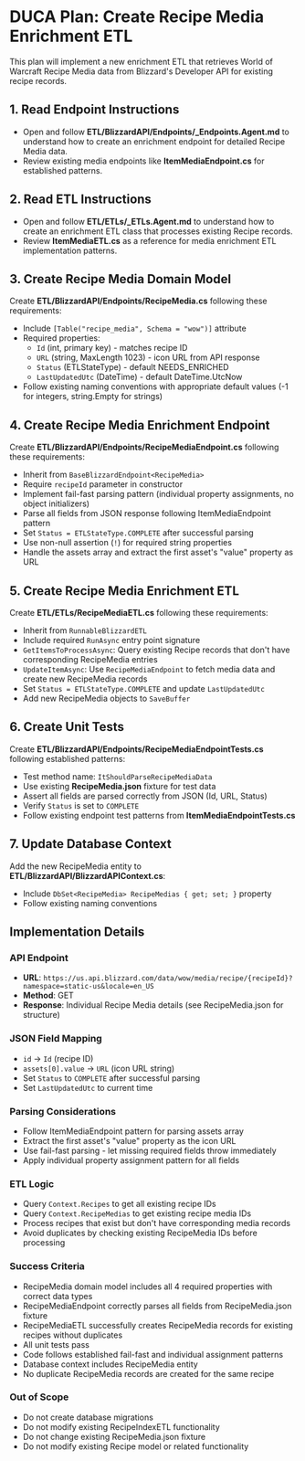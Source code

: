# DUCA Plan: Create Recipe Media Enrichment ETL
This plan will implement a new enrichment ETL that retrieves World of Warcraft Recipe Media data from Blizzard's Developer API for existing recipe records.

## 1. Read Endpoint Instructions
- Open and follow **ETL/BlizzardAPI/Endpoints/_Endpoints.Agent.md** to understand how to create an enrichment endpoint for detailed Recipe Media data.
- Review existing media endpoints like **ItemMediaEndpoint.cs** for established patterns.

## 2. Read ETL Instructions
- Open and follow **ETL/ETLs/_ETLs.Agent.md** to understand how to create an enrichment ETL class that processes existing Recipe records.
- Review **ItemMediaETL.cs** as a reference for media enrichment ETL implementation patterns.

## 3. Create Recipe Media Domain Model
Create **ETL/BlizzardAPI/Endpoints/RecipeMedia.cs** following these requirements:
- Include `[Table("recipe_media", Schema = "wow")]` attribute
- Required properties:
  - `Id` (int, primary key) - matches recipe ID
  - `URL` (string, MaxLength 1023) - icon URL from API response
  - `Status` (ETLStateType) - default NEEDS_ENRICHED
  - `LastUpdatedUtc` (DateTime) - default DateTime.UtcNow
- Follow existing naming conventions with appropriate default values (-1 for integers, string.Empty for strings)

## 4. Create Recipe Media Enrichment Endpoint
Create **ETL/BlizzardAPI/Endpoints/RecipeMediaEndpoint.cs** following these requirements:
- Inherit from `BaseBlizzardEndpoint<RecipeMedia>`
- Require `recipeId` parameter in constructor
- Implement fail-fast parsing pattern (individual property assignments, no object initializers)
- Parse all fields from JSON response following ItemMediaEndpoint pattern
- Set `Status = ETLStateType.COMPLETE` after successful parsing
- Use non-null assertion (`!`) for required string properties
- Handle the assets array and extract the first asset's "value" property as URL

## 5. Create Recipe Media Enrichment ETL
Create **ETL/ETLs/RecipeMediaETL.cs** following these requirements:
- Inherit from `RunnableBlizzardETL`
- Include required `RunAsync` entry point signature
- `GetItemsToProcessAsync`: Query existing Recipe records that don't have corresponding RecipeMedia entries
- `UpdateItemAsync`: Use `RecipeMediaEndpoint` to fetch media data and create new RecipeMedia records
- Set `Status = ETLStateType.COMPLETE` and update `LastUpdatedUtc`
- Add new RecipeMedia objects to `SaveBuffer`

## 6. Create Unit Tests
Create **ETL/BlizzardAPI/Endpoints/RecipeMediaEndpointTests.cs** following established patterns:
- Test method name: `ItShouldParseRecipeMediaData`
- Use existing **RecipeMedia.json** fixture for test data
- Assert all fields are parsed correctly from JSON (Id, URL, Status)
- Verify `Status` is set to `COMPLETE`
- Follow existing endpoint test patterns from **ItemMediaEndpointTests.cs**

## 7. Update Database Context
Add the new RecipeMedia entity to **ETL/BlizzardAPI/BlizzardAPIContext.cs**:
- Include `DbSet<RecipeMedia> RecipeMedias { get; set; }` property
- Follow existing naming conventions

## Implementation Details

### API Endpoint
- **URL**: `https://us.api.blizzard.com/data/wow/media/recipe/{recipeId}?namespace=static-us&locale=en_US`
- **Method**: GET
- **Response**: Individual Recipe Media details (see RecipeMedia.json for structure)

### JSON Field Mapping
- `id` → `Id` (recipe ID)
- `assets[0].value` → `URL` (icon URL string)
- Set `Status` to `COMPLETE` after successful parsing
- Set `LastUpdatedUtc` to current time

### Parsing Considerations
- Follow ItemMediaEndpoint pattern for parsing assets array
- Extract the first asset's "value" property as the icon URL
- Use fail-fast parsing - let missing required fields throw immediately
- Apply individual property assignment pattern for all fields

### ETL Logic
- Query `Context.Recipes` to get all existing recipe IDs
- Query `Context.RecipeMedias` to get existing recipe media IDs
- Process recipes that exist but don't have corresponding media records
- Avoid duplicates by checking existing RecipeMedia IDs before processing

### Success Criteria
- RecipeMedia domain model includes all 4 required properties with correct data types
- RecipeMediaEndpoint correctly parses all fields from RecipeMedia.json fixture
- RecipeMediaETL successfully creates RecipeMedia records for existing recipes without duplicates
- All unit tests pass
- Code follows established fail-fast and individual assignment patterns
- Database context includes RecipeMedia entity
- No duplicate RecipeMedia records are created for the same recipe

### Out of Scope
- Do not create database migrations
- Do not modify existing RecipeIndexETL functionality
- Do not change existing RecipeMedia.json fixture
- Do not modify existing Recipe model or related functionality